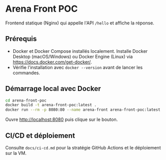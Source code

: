 # Arena Front POC

Frontend statique (Nginx) qui appelle l'API `/hello` et affiche la réponse.

## Prérequis
- Docker et Docker Compose installés localement. Installe Docker Desktop (macOS/Windows) ou Docker Engine (Linux) via <https://docs.docker.com/get-docker/>.
- Vérifie l'installation avec `docker --version` avant de lancer les commandes.

## Démarrage local avec Docker
```bash
cd arena-front-poc
docker build -t arena-front-poc:latest .
docker run --rm -p 8080:80 --name arena-front arena-front-poc:latest
```
Ouvre <http://localhost:8080> puis clique sur le bouton.

## CI/CD et déploiement
Consulte `docs/ci-cd.md` pour la stratégie GitHub Actions et le déploiement sur la VM.
